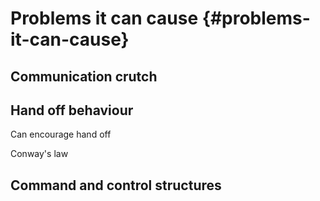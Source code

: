# Problems it can cause {#problems-it-can-cause}

## Communication crutch

## Hand off behaviour

Can encourage hand off

Conway's law

## Command and control structures